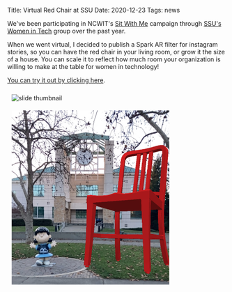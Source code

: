 ﻿Title: Virtual Red Chair at SSU
Date: 2020-12-23
Tags: news


We've been participating in NCWIT's [Sit With Me](https://www.sitwithme.org/) campaign through [SSU's Women in Tech](https://scitech.sonoma.edu/wit/sit-with-me) group over the past year. 

When we went virtual, I decided to publish a Spark AR filter for instagram stories, so you can have the red chair in your living room, or grow it the size of a house. You can scale it to reflect how much room your organization is willing to make at the table for women in technology!

[You can try it out by clicking here](https://www.instagram.com/ar/567735754140340/).

<img src="/images/2020_redchair_ar_preview.gif" style="padding: 10px; height: 400px;" alt="slide thumbnail" />
<img src="/images/2020_redchair_ar_library.jpg" style="padding: 10px; height: 400px;" alt="slide thumbnail" />
<br clear="left">
